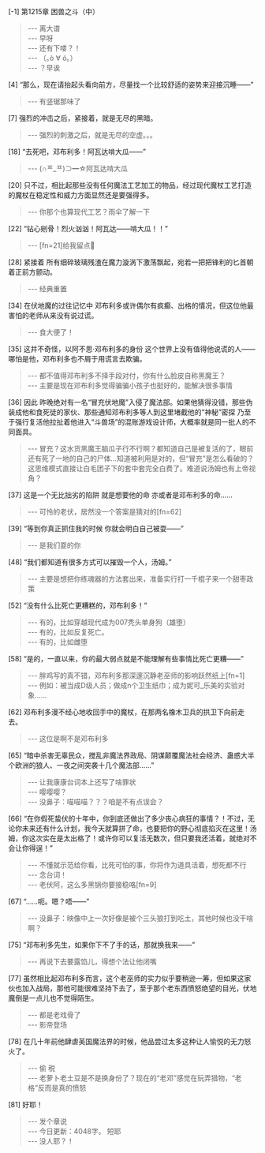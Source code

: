 
[-1] 第1215章 困兽之斗（中）
>--- 离大谱<br>
>--- 早呀<br>
>--- 还有下喽？！<br>
>--- （｡ò ∀ ó｡）<br>
>--- ？早诶<br>

[4] “那么，现在请抬起头看向前方，尽量找一个比较舒适的姿势来迎接沉睡——”
>--- 有竖锯那味了<br>

[7] 强烈的冲击之后，紧接着，就是无尽的黑暗。
>--- 强烈的刺激之后，就是无尽的空虚。。。<br>

[18] “去死吧，邓布利多！阿瓦达啃大瓜——”
>--- (∩ᄑ_ᄑ)⊃━☆阿瓦达啃大瓜<br>

[20] 只不过，相比起那些没有任何魔法工艺加工的物品，经过现代魔杖工艺打造的魔杖在稳定性和威力方面显然还是要强得多。
>--- 你那个也算现代工艺？雨伞了解一下<br>

[22] “钻心剜骨！烈火汹汹！阿瓦达——啃大瓜！！”
>--- [fn=21]给我留点🍉<br>

[28] 紧接着 所有细碎玻璃残渣在魔力漩涡下激荡飘起，宛若一把把锋利的匕首朝着正前方颤动。
>--- 经典重置<br>

[34] 在伏地魔的过往记忆中 邓布利多或许偶尔有疯癫、出格的情况，但这位他最害怕的老师从来没有说过谎。
>--- 食大便了！<br>

[35] 这并不奇怪，以阿不思·邓布利多的身份 这个世界上没有值得他说谎的人——哪怕是他，邓布利多也不屑于用谎言去欺骗。
>--- 都不值得邓布利多不择手段对付，你有什么脸皮自称黑魔王？<br>
>--- 主要是现在邓布利多觉得骗骗小孩子也挺好的，能解决很多事情<br>

[36] 因此 昨晚绝对有一名“冒充伏地魔”入侵了魔法部。如果他猜得没错，那些伪装成他和食死徒的家伙、那些通知邓布利多等人到这里堵截他的“神秘”密探 乃至于强行复活他拉扯着他进入“斗兽场”的混账游戏设计师，大概率就是同一批人的不同面具。
>--- 冒充？这水货黑魔王脑瓜子行不行啊？都知道自己是被复活的了，眼前还有死了一地的自己的尸体…知道被利用是对的，但“冒充”是怎么看破的？这思维模式直接让白毛团子下的套中套完全白费了。难道说汤姆也有上帝视角？<br>

[37] 这是一个无比拙劣的陷阱 就是想要他的命 亦或者是邓布利多的命……
>--- 可怜的老伏，居然没一个答案是猜对的[fn=62]<br>

[39] “等到你真正抓住我的时候 你就会明白自己被耍——”
>--- 是我们耍的你<br>

[48] “我们都知道有很多方式可以摧毁一个人，汤姆。”
>--- 主要是想把你练魂器的方法套出来，准备实行打一千棍子来一个甜枣政策<br>

[52] “没有什么比死亡更糟糕的，邓布利多！”
>--- 有的，比如穿越现代成为007秃头单身狗（雄堕）<br>
>--- 有的，比如反复死亡。<br>
>--- 有的，比如雌堕<br>

[58] “是的，一直以来，你的最大弱点就是不能理解有些事情比死亡更糟——”
>--- 胖鸡写的真不错，邓布利多那深邃沉静老巫师的影响跃然纸上[fn=1]<br>
>--- 例如：被当成D级人员；做成n个卫生纸巾；成为妮可_乐美的实验对象……<br>

[62] 邓布利多漫不经心地收回手中的魔杖，在那两名橡木卫兵的拱卫下向前走去。
>--- 这位是啊不是邓布利多<br>

[65] “暗中杀害无辜民众，搅乱非魔法界政局、阴谋颠覆魔法社会经济、蛊惑大半个欧洲的狼人、一夜之间突袭十几个魔法部……”
>--- 让我康康台词本上还写了啥罪状<br>
>--- 嘤嘤嘤？<br>
>--- 没鼻子：喵喵喵？？？咱是不有点误会？<br>

[66] “在你假死蛰伏的十年中，你到底还做出了多少丧心病狂的事情？！不过，无论你未来还有什么计划，我今天就算拼了命，也要把你的野心彻底掐灭在这里！汤姆，你这次实在是太出格了！或许你可以复活无数次，但只要我还活着，就绝对不会让你得逞！”
>--- 不懂就示范给你看，比死可怕的事，你将作为道具活着，想死都不行<br>
>--- 念台词！<br>
>--- 老伏阿，这么多黑锅你要接稳咯[fn=9]<br>

[67] “……呃。嗯？唔——”
>--- 没鼻子：映像中上一次好像是被个三头狼打到吃土，其他时候也没干啥啊？<br>

[75] “邓布利多先生，如果你下不了手的话，那就换我来——”
>--- 再说下去要露馅儿，得想个法让他闭嘴<br>

[77] 虽然相比起邓布利多而言，这个老巫师的实力似乎要稍逊一筹，但如果这家伙也加入战局，那他可能很难坚持下去了，至于那个老东西愤怒绝望的目光，伏地魔倒是一点儿也不觉得陌生。
>--- 都是老戏骨了<br>
>--- 影帝登场<br>

[78] 在几十年前他肆虐英国魔法界的时候，他品尝过太多这种让人愉悦的无力怒火了。
>--- 偷 税<br>
>--- 老萝卜老土豆是不是换身份了？现在的“老邓”感觉在玩弄猎物，“老格”反而是真的愤怒<br>

[81] 好耶！
>--- 发个章说<br>
>--- 今日更新：4048字。
短耶<br>
>--- 没人耶？！<br>
